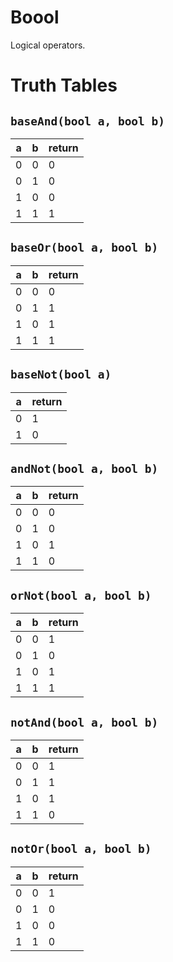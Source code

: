 # Boool

Logical operators.

# Truth Tables

## `baseAnd(bool a, bool b)`

| a | b | return |
| --- | --- | --- |
| 0 | 0 | 0 |
| 0 | 1 | 0 |
| 1 | 0 | 0 |
| 1 | 1 | 1 |

## `baseOr(bool a, bool b)`

| a | b | return |
| --- | --- | --- |
| 0 | 0 | 0 |
| 0 | 1 | 1 |
| 1 | 0 | 1 |
| 1 | 1 | 1 |

## `baseNot(bool a)`

| a | return |
| --- | --- |
| 0 | 1 |
| 1 | 0 |

## `andNot(bool a, bool b)`

| a | b | return |
| --- | --- | --- |
| 0 | 0 | 0 |
| 0 | 1 | 0 |
| 1 | 0 | 1 |
| 1 | 1 | 0 |

## `orNot(bool a, bool b)`

| a | b | return |
| --- | --- | --- |
| 0 | 0 | 1 |
| 0 | 1 | 0 |
| 1 | 0 | 1 |
| 1 | 1 | 1 |

## `notAnd(bool a, bool b)`

| a | b | return |
| --- | --- | --- |
| 0 | 0 | 1 |
| 0 | 1 | 1 |
| 1 | 0 | 1 |
| 1 | 1 | 0 |

## `notOr(bool a, bool b)`

| a | b | return |
| --- | --- | --- |
| 0 | 0 | 1 |
| 0 | 1 | 0 |
| 1 | 0 | 0 |
| 1 | 1 | 0 |